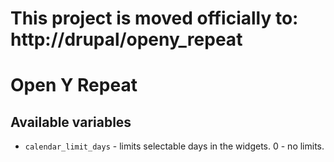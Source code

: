 # This project is moved officially to:  http://drupal/openy_repeat

# Open Y Repeat

## Available variables

* `calendar_limit_days` - limits selectable days in the widgets. 0 - no limits.

